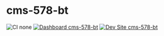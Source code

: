 # cms-578-bt

![CI none](https://img.shields.io/badge/ci-none-orange.svg)
[![Dashboard cms-578-bt](https://img.shields.io/badge/dashboard-cms_578_bt-yellow.svg)](https://dashboard.pantheon.io/sites/87cebd40-0359-4d76-8cf5-66e06b7a83d9#dev/code)
[![Dev Site cms-578-bt](https://img.shields.io/badge/site-cms_578_bt-blue.svg)](http://dev-cms-578-bt.pantheonsite.io/)